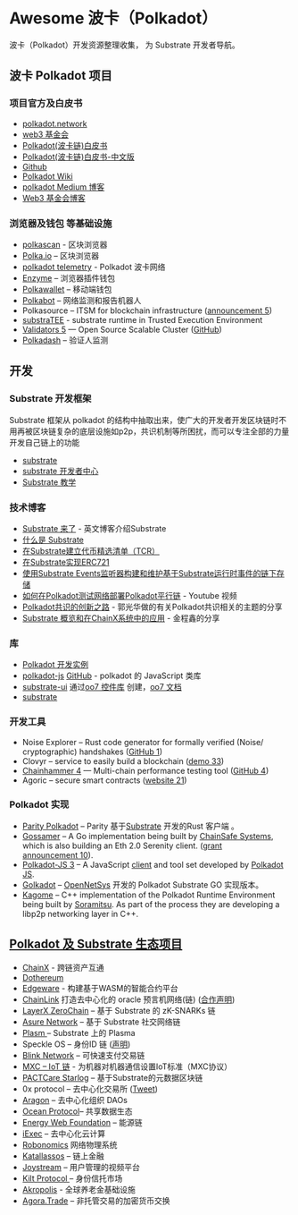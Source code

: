 # Awesome 波卡（Polkadot）

波卡（Polkadot）开发资源整理收集， 为 Substrate 开发者导航。

## 波卡 Polkadot 项目

### 项目官方及白皮书
* [polkadot.network](https://polkadot.network/)
* [web3 基金会](https://web3.foundation/)
* [Polkadot(波卡链)白皮书](https://polkadot.network/PolkaDotPaper.pdf)
* [Polkadot(波卡链)白皮书-中文版](https://learnblockchain.cn/2019/05/17/polkadot-whitepaper/)
* [Github](https://github.com/paritytech/polkadot)
* [Polkadot Wiki](http://wiki.polkadot.network/)
* [polkadot Medium 博客](https://medium.com/polkadot-network)
* [Web3 基金会博客](https://medium.com/web3foundation)

### 浏览器及钱包 等基础设施

* [polkascan](https://polkascan.io/) - 区块浏览器
* [Polka.io](http://polka.io/) – 区块浏览器
* [polkadot telemetry](https://telemetry.polkadot.io/#/Alexander) - Polkadot 波卡网络
* [Enzyme](https://getenzyme.dev) – 浏览器插件钱包
* [Polkawallet](https://polkawallet.io) – 移动端钱包
* [Polkabot](https://gitlab.com/Polkabot) – 网络监测和报告机器人
* Polkasource – ITSM for blockchain infrastructure ([announcement 5](https://medium.com/polkadot-network/deploying-substrate-polkadot-nodes-with-polkasource-5835a7bea1b3))
* [substraTEE](https://github.com/scs/substraTEE) - substrate runtime in Trusted Execution Environment
* [Validators 5](http://validators.com/) — Open Source Scalable Cluster ([GitHub](https://github.com/Validators))
* [Polkadash](http://polkadash.io/) – 验证人监测

## 开发

### Substrate 开发框架

Substrate 框架从 polkadot 的结构中抽取出来，使广大的开发者开发区块链时不用再被区块链复杂的底层设施如p2p，共识机制等所困扰，而可以专注全部的力量开发自己链上的功能

* [substrate](https://www.parity.io/substrate/)
* [substrate 开发者中心](https://docs.substrate.dev)
* [Substrate 教学](https://shawntabrizi.com/substrate-collectables-workshop/#/)

### 技术博客

* [Substrate 来了](https://www.parity.io/substrate-has-arrived/) - 英文博客介绍Substrate
* [什么是 Substrate](https://medium.com/paritytech/what-is-substrate-29af4231d7e0) 
* [在Substrate建立代币精选清单（TCR）](https://github.com/gautamdhameja/substrate-tcr)
* [在Substrate实现ERC721](https://github.com/parity-samples/substrate-erc721)
* [使用Substrate Events监听器构建和维护基于Substrate运行时事件的链下存储](https://github.com/parity-samples/substrate-events-listener)
* [如何在Polkadot测试网络部署Polkadot平行链](https://www.youtube.com/watch?v=pDqkzvA4C0E) - Youtube 视频
* [Polkadot共识的创新之路](https://mp.weixin.qq.com/s/183qRjjoVqCyK7zPfgH6HA) - 郭光华做的有关Polkadot共识相关的主题的分享
* [Substrate 概览和在ChainX系统中的应用](https://mp.weixin.qq.com/s/AjQ10yk-VsmS-HdREgjBTQ) - 金程鑫的分享

### 库

* [Polkadot 开发实例](http://wiki.polkadot.network/en/latest/polkadot/build/examples/)
* [polkadot-js](https://polkadot.js.org/api) [GitHub](https://github.com/polkadot-js) - polkadot 的 JavaScript 类库
* [substrate-ui](https://github.com/paritytech/substrate-ui) 通过[oo7 控件库](https://github.com/paritytech/oo7) 创建，[oo7 文档](https://paritytech.github.io/oo7/)
* [substrate](https://www.parity.io/substrate/)

### 开发工具

* Noise Explorer – Rust code generator for formally verified (Noise/ cryptographic) handshakes ([GitHub 1](https://github.com/SymbolicSoft/noiseexplorer))
* Clovyr – service to easily build a blockchain ([demo 33](https://twitter.com/web3jp/status/1024808350658093056))
* [Chainhammer 4](https://github.com/drandreaskrueger/chainhammer) — Multi-chain performance testing tool ([GitHub 4](https://github.com/drandreaskrueger/chainhammer))
* Agoric – secure smart contracts ([website 21](https://agoric.com/))

### Polkadot 实现

* [Parity Polkadot](https://github.com/paritytech/polkadot) – Parity 基于[Substrate](https://github.com/paritytech/substrate) 开发的Rust 客户端 。
* [Gossamer](https://github.com/ChainSafeSystems/gossamer) – A Go implementation being built by [ChainSafe Systems](https://github.com/ChainSafeSystems), which is also building an Eth 2.0 Serenity client. ([grant announcement 10](https://medium.com/web3foundation/w3f-grants-chainsafe-to-implement-polkadot-runtime-environment-in-go-ca4973c9edaf)).
* [Polkadot-JS 3](https://github.com/polkadot-js) – A JavaScript [client](https://github.com/polkadot-js/client) and tool set developed by [Polkadot JS](https://polkadot.js.org/).
* [Golkadot](https://github.com/opennetsys/golkadot) – [OpenNetSys](https://opennetsys.com/) 开发的  Polkadot Substrate GO 实现版本。
* [Kagome](https://github.com/soramitsu/kagome) – C++ implementation of the Polkadot Runtime Environment being built by [Soramitsu](https://github.com/soramitsu). As part of the process they are developing a libp2p networking layer in C++.


## [Polkadot 及 Substrate 生态项目](https://forum.web3.foundation/t/teams-building-on-polkadot/67)

* [ChainX](https://chainx.org/) - 跨链资产互通
* [Dothereum](https://twitter.com/dothereum?lang=en)
* [Edgeware](https://edgewa.re/) - 构建基于WASM的智能合约平台
* [ChainLink](https://chain.link) 打造去中心化的 oracle 预言机网络(链) ([合作声明](https://medium.com/web3foundation/web3-foundation-and-chainlink-announce-collaboration-df55ed462a3a))
* [LayerX ZeroChain](https://github.com/LayerXcom/zero-chain) – 基于 Substrate 的 zK-SNARKs 链
* [Asure Network](https://www.asure.network/) – 基于 Substrate 社交网络链
* [Plasm ](https://github.com/stakedtechnologies/Plasm)  – Substrate 上的 Plasma
* Speckle OS – 身份ID 链 ([声明](https://medium.com/polkadot-network/dots-and-speckle-paving-the-way-forward-for-the-new-web-691beed50f1a))
* [Blink Network](https://blink.network/) – 可快速支付交易链
* [MXC – IoT 链](https://www.mxc.org/)  - 为机器对机器通信设置IoT标准（MXC协议）
* [PACTCare Starlog](https://github.com/PACTCare/Starlog) – 基于Substrate的元数据区块链 
* 0x protocol – 去中心化交易所 ([Tweet](https://twitter.com/recmo/status/1081637877027549190?s=09))
* [Aragon](https://twitter.com/rzurrer/status/1090201496753504259) – 去中心化组织 DAOs
* [ Ocean Protocol](https://blog.oceanprotocol.com/decentralized-web-summit-2018-highlights-a6376edefb01)– 共享数据生态
* [Energy Web Foundation](https://www.parity.io/private-transactions-webassembly-and-permissioning-new-features-energy-web-foundation-blockchain-for-energy/) – 能源链
* [iExec](https://medium.com/iex-ec/dev-letter-24-sidechain-approach-7cab5de2e54a) – 去中心化云计算
* [Robonomics](https://twitter.com/AIRA_Robonomics/status/1079001376452210689) 网络物理系统
* [Katallassos](https://katallassos.com/) – 链上金融
* [Joystream](https://blog.joystream.org/sparta/) – 用户管理的视频平台 
* [Kilt Protocol ](https://kiltprotocol.com/)– 身份信托市场
* [Akropolis](https://medium.com/akropolis/hello-world-ae16b654ba71) - 全球养老金基础设施
* [Agora.Trade](https//agora.trade/) – 非托管交易的加密货币交换
